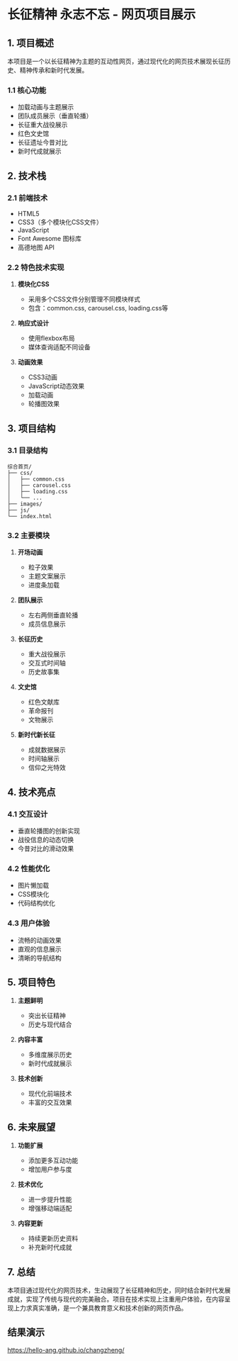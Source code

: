 # 长征精神 永志不忘 - 网页项目展示

## 1. 项目概述

本项目是一个以长征精神为主题的互动性网页，通过现代化的网页技术展现长征历史、精神传承和新时代发展。

### 1.1 核心功能

- 加载动画与主题展示
- 团队成员展示（垂直轮播）
- 长征重大战役展示
- 红色文史馆
- 长征遗址今昔对比
- 新时代成就展示

## 2. 技术栈

### 2.1 前端技术
- HTML5
- CSS3（多个模块化CSS文件）
- JavaScript
- Font Awesome 图标库
- 高德地图 API

### 2.2 特色技术实现
1. **模块化CSS**
   - 采用多个CSS文件分别管理不同模块样式
   - 包含：common.css, carousel.css, loading.css等

2. **响应式设计**
   - 使用flexbox布局
   - 媒体查询适配不同设备

3. **动画效果**
   - CSS3动画
   - JavaScript动态效果
   - 加载动画
   - 轮播图效果

## 3. 项目结构

### 3.1 目录结构
```
综合首页/
├── css/
│   ├── common.css
│   ├── carousel.css
│   ├── loading.css
│   └── ...
├── images/
├── js/
└── index.html
```

### 3.2 主要模块

1. **开场动画**
   - 粒子效果
   - 主题文案展示
   - 进度条加载

2. **团队展示**
   - 左右两侧垂直轮播
   - 成员信息展示

3. **长征历史**
   - 重大战役展示
   - 交互式时间轴
   - 历史故事集

4. **文史馆**
   - 红色文献库
   - 革命报刊
   - 文物展示

5. **新时代新长征**
   - 成就数据展示
   - 时间轴展示
   - 信仰之光特效

## 4. 技术亮点

### 4.1 交互设计
- 垂直轮播图的创新实现
- 战役信息的动态切换
- 今昔对比的滑动效果

### 4.2 性能优化
- 图片懒加载
- CSS模块化
- 代码结构优化

### 4.3 用户体验
- 流畅的动画效果
- 直观的信息展示
- 清晰的导航结构

## 5. 项目特色

1. **主题鲜明**
   - 突出长征精神
   - 历史与现代结合

2. **内容丰富**
   - 多维度展示历史
   - 新时代成就展示

3. **技术创新**
   - 现代化前端技术
   - 丰富的交互效果

## 6. 未来展望

1. **功能扩展**
   - 添加更多互动功能
   - 增加用户参与度

2. **技术优化**
   - 进一步提升性能
   - 增强移动端适配

3. **内容更新**
   - 持续更新历史资料
   - 补充新时代成就

## 7. 总结

本项目通过现代化的网页技术，生动展现了长征精神和历史，同时结合新时代发展成就，实现了传统与现代的完美融合。项目在技术实现上注重用户体验，在内容呈现上力求真实准确，是一个兼具教育意义和技术创新的网页作品。
## 结果演示
https://hello-ang.github.io/changzheng/
